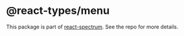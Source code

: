 # @react-types/menu

This package is part of [react-spectrum](https://github.com/watheia/spectrum). See the repo for more details.